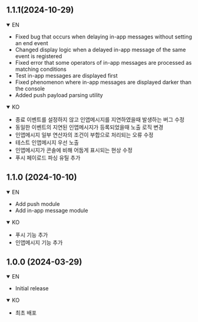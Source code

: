 ## 1.1.1(2024-10-29)

<details open>
 <summary>EN</summary>

 - Fixed bug that occurs when delaying in-app messages without setting an end event
- Changed display logic when a delayed in-app message of the same event is registered
- Fixed error that some operators of in-app messages are processed as matching conditions
- Test in-app messages are displayed first
- Fixed phenomenon where in-app messages are displayed darker than the console
- Added push payload parsing utility

</details>
<details open>
 <summary>KO</summary>

- 종료 이벤트를 설정하지 않고 인앱메시지를 지연하였을때 발생하는 버그 수정
- 동일한 이벤트의 지연된 인앱메시지가 등록되었을때 노출 로직 변경
- 인앱메시지 일부 연산자의 조건이 부합으로 처리되는 오류 수정
- 테스트 인앱메시지 우선 노출
- 인앱메시지가 콘솔에 비해 어둡게 표시되는 현상 수정
- 푸시 페이로드 파싱 유틸 추가

</details>

## 1.1.0 (2024-10-10)
<details open>
 <summary>EN</summary>
 
- Add push module
- Add in-app message module

</details>
<details open>
 <summary>KO</summary>
 
- 푸시 기능 추가
- 인앱메시지 기능 추가

</details>

## 1.0.0 (2024-03-29)
<details open>
 <summary>EN</summary>
 
- Initial release

</details>
<details open>
 <summary>KO</summary>
 
- 최초 배포

</details>